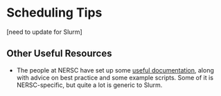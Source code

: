 # Scheduling Tips

[need to update for Slurm]

## Other Useful Resources

- The people at NERSC have set up some [useful documentation](https://www.nersc.gov/users/computational-systems/cori/running-jobs/), along with advice on best practice and some example scripts. Some of it is NERSC-specific, but quite a lot is generic to Slurm.